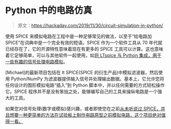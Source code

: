 # Python 中的电路仿真

> 原文：<https://hackaday.com/2019/11/30/circuit-simulation-in-python/>

使用 SPICE 来模拟电路在工程中是一种足够常见的做法，以至于“给电路加 SPICE”在词典中是一个完全有效的短语。SPICE 作为一个软件工具从 70 年代就已经存在了，它的开源特性意味着现在有更多的 SPICE 工具可以计算。这也意味着它足够简单，可以与其他软件一起使用，如[将 LTspice 与 Python 集成，用于一些有趣的信号处理电路模拟](https://acidbourbon.wordpress.com/2019/11/26/seamless-integration-of-ltspice-in-python-numpy-signal-processing/)。

[Michael]的最新项目包括在 lt SPICE(SPICE 的衍生产品)中模拟滤波器，然后使用 Python/NumPy 为滤波器提供输入信号并处理输出数据。基本上，它允许您将任何设计的图形模拟电路“插入”到 Python 脚本中，并以任何需要的方式轻松操作它。SPICE 程序并不是没有笨拙之处，能够编写自己的工具来操纵电路是一个强大的工具。

如果您对信号处理(数字或模拟)感兴趣，或者即使您在之前[从未听说过 SPICE，并且想要一种更简单的方法在试验板上制作电路原型之前模拟电路，这个项目绝对值得一看。](https://hackaday.com/2016/02/26/adding-spice-to-your-workbench/)